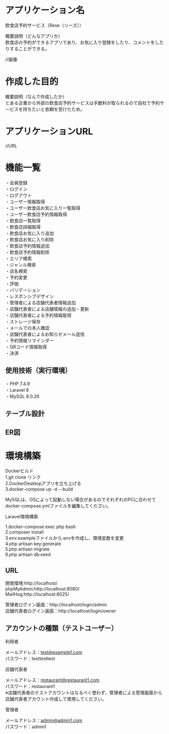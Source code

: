 # アプリケーション名

飲食店予約サービス（Rese（リーズ））<br>

概要説明（どんなアプリか）<br>
飲食店の予約ができるアプリであり、お気に入り登録をしたり、コメントをしたりすることができる。<br>

//画像

# 作成した目的

概要説明（なんで作成したか）<br>
とある企業から外部の飲食店予約サービスは手数料が取られるので自社で予約サービスを持ちたいと依頼を受けたため。<br>

# アプリケーションURL

//URL

# 機能一覧

・会員登録<br>
・ログイン<br>
・ログアウト<br>
・ユーザー情報取得<br>
・ユーザー飲食店お気に入り一覧取得<br>
・ユーザー飲食店予約情報取得<br>
・飲食店一覧取得<br>
・飲食店詳細取得<br>
・飲食店お気に入り追加<br>
・飲食店お気に入り削除<br>
・飲食店予約情報追加<br>
・飲食店予約情報削除<br>
・エリア検索<br>
・ジャンル検索<br>
・店名検索<br>
・予約変更<br>
・評価<br>
・バリデーション<br>
・レスポンシブデザイン<br>
・管理者による店舗代表者情報追加<br>
・店舗代表者による店舗情報の追加・更新<br>
・店舗代表者による予約情報取得<br>
・ストレージ保存<br>
・メールでの本人確認<br>
・店舗代表者によるお知らせメール送信<br>
・予約情報リマインダー<br>
・QRコード情報取得<br>
・決済<br>

## 使用技術（実行環境）

・PHP 7.4.9<br>
・Laravel 8<br>
・MySQL 8.0.26<br>

## テーブル設計


## ER図


# 環境構築

Dockerビルド<br>
1.git clone リンク<br>
2.DockerDesktopアプリを立ち上げる<br>
3.docker-compose up -d --build<br>

MySQLは、OSによって起動しない場合があるのでそれぞれのPCに合わせてdocker-compose.ymlファイルを編集してください。

Laravel環境構築

1.docker-compose exec php bash<br>
2.composer install<br>
3.env.exampleファイルから.envを作成し、環境変数を変更<br>
4.php artisan key:generate<br>
5.php artisan migrate<br>
6.php artisan db:seed<br>

## URL

開発環境:http://localhost/<br>
phpMyAdmin:http://localhost:8080/<br>
MailHog:http://localhost:8025/<br>

管理者ログイン画面：http://localhost/login/admin<br>
店舗代表者ログイン画面：http://localhost/login/owner<br>

## アカウントの種類（テストユーザー）

利用者<br>

メールアドレス：test@example1.com<br>
パスワード：testtesttest<br>

店舗代表者<br>

メールアドレス：restaurant@restaurant1.com<br>
パスワード：restaurant1<br>
※店舗代表者のテストアカウントはなるべく使わず、管理者による管理画面から店舗代表者アカウント作成して使用してください。<br>

管理者<br>

メールアドレス：admin@admin1.com<br>
パスワード：admin1<br>